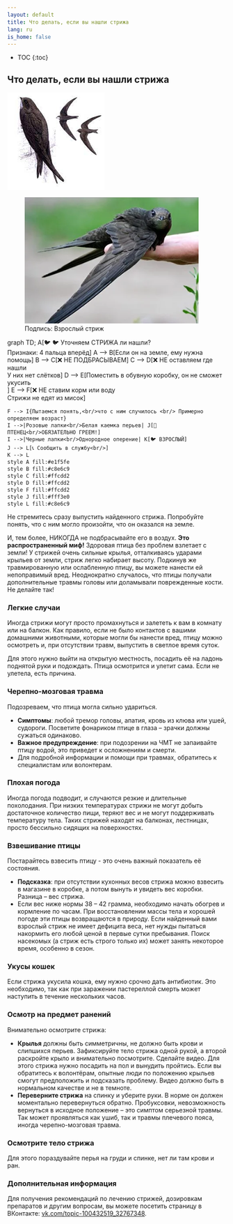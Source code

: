```yaml
---
layout: default
title: Что делать, если вы нашли стрижа
lang: ru
is_home: false
---
```


* TOC
{:toc}

## Что делать, если вы нашли стрижа

![Swift](../assets/images/swift.jpg)

<figure>
  <img src="../assets/images/adult_swift.webp" alt="Взрослые стрижи" width="400">
  <figcaption>Подпись: Взрослый стриж</figcaption>
</figure>

<div class="mermaid">
graph TD;
    A[🐦  &#128038;  Уточняем СТРИЖА ли нашли?<br>Признаки: 4 пальца вперёд] 
    A --> B[Если он на земле, ему нужна помощь]
    B --> C[❌ НЕ ПОДБРАСЫВАЕМ]
    C --> D[❌ НЕ оставляем где нашли<br/>У них нет слётков]
    D --> E[Поместить в обувную коробку, он не сможет укусить<br/>]
    E --> F[❌ НЕ ставим корм или воду<br/>Стрижи не едят из мисок]
    
    F --> I{Пытаемся понять,<br/>что с ним случилось <br/> Примерно определяем возраст}
    I -->|Розовые лапки<br/>Белая каемка перьев| J[🐣 ПТЕНЕЦ<br/>ОБЯЗАТЕЛЬНО ГРЕЕМ!]
    I -->|Черные лапки<br/>Однородное оперение| K[🐦 ВЗРОСЛЫЙ]
    J --> L[📞 Сообщить в службу<br/>]
    K --> L
    style A fill:#e1f5fe
    style B fill:#c8e6c9
    style C fill:#ffcdd2
    style D fill:#ffcdd2
    style F fill:#ffcdd2
    style J fill:#fff3e0
    style L fill:#c8e6c9
</div>

Не стремитесь сразу выпустить найденного стрижа. Попробуйте понять, что с ним могло произойти, что он оказался на земле.

И, тем более, НИКОГДА не подбрасывайте его в воздух. **Это распространенный миф!**
Здоровая птица без проблем взлетает с земли! У стрижей очень сильные крылья, отталкиваясь ударами крыльев от земли, стриж легко набирает высоту. Подкинув же травмированную или ослабленную птицу, вы можете нанести ей непоправимый вред. Неоднократно случалось, что птицы получали дополнительные травмы головы или доламывали поврежденные кости. Не делайте так!

### Легкие случаи

Иногда стрижи могут просто промахнуться и залететь к вам в комнату или на балкон. Как правило, если не было контактов с вашими домашними животными, которые могли бы нанести вред, птицу можно осмотреть и, при отсутствии травм, выпустить в светлое время суток.

Для этого нужно выйти на открытую местность, посадить её на ладонь поднятой руки и подождать. Птица осмотрится и улетит сама. Если не улетела, есть причина.

### Черепно-мозговая травма

Подозреваем, что птица могла сильно удариться. 
- **Симптомы**: любой тремор головы, апатия, кровь из клюва или ушей, судороги. Посветите фонариком птице в глаза – зрачки должны сужаться одинаково.
- **Важное предупреждение**: при подозрении на ЧМТ не запаивайте птицу водой, это приведет к осложнениям и смерти.
- Для подробной информации и помощи при травмах, обратитесь к специалистам или волонтерам.

### Плохая погода

Иногда погода подводит, и случаются резкие и длительные похолодания. При низких температурах стрижи не могут добыть достаточное количество пищи, теряют вес и не могут поддерживать температуру тела. Таких стрижей находят на балконах, лестницах, просто бессильно сидящих на поверхностях.

### Взвешивание птицы

Постарайтесь взвесить птицу - это очень важный показатель её состояния.
- **Подсказка**: при отсутствии кухонных весов стрижа можно взвесить в магазине в коробке, а потом вынуть и увидеть вес коробки. Разница – вес стрижа.
- Если вес ниже нормы 38 – 42 грамма, необходимо начать обогрев и кормление по часам. При восстановлении массы тела и хорошей погоде эти птицы возвращаются в природу. Если найденный вами взрослый стриж не имеет дефицита веса, нет нужды пытаться накормить его любой ценой в первые сутки пребывания. Поиск насекомых (а стриж есть строго только их) может занять некоторое время, особенно в сезон.

### Укусы кошек

Если стрижа укусила кошка, ему нужно срочно дать антибиотик. Это необходимо, так как при заражении пастереллой смерть может наступить в течение нескольких часов. 

### Осмотр на предмет ранений

Внимательно осмотрите стрижа:
- **Крылья** должны быть симметричны, не должно быть крови и слипшихся перьев. Зафиксируйте тело стрижа одной рукой, а второй раскройте крыло и внимательно посмотрите. Сделайте видео. Для этого стрижа нужно посадить на пол и вынудить пройтись. Если вы обратитесь к волонтёрам, опытные люди по положению крыльев смогут предположить и подсказать проблему. Видео должно быть в нормальном качестве и не в темноте.
- **Переверните стрижа** на спинку и уберите руки. В норме он должен моментально перевернуться обратно. Пробуксовки, невозможность вернуться в исходное положение – это симптом серьезной травмы. Так может проявляться как ушиб, так и травмы плечевого пояса, иногда черепно-мозговая травма.

### Осмотрите тело стрижа

Для этого пораздувайте перья на груди и спинке, нет ли там крови и ран.

### Дополнительная информация

Для получения рекомендаций по лечению стрижей, дозировкам препаратов и другим вопросам, вы можете посетить страницу в ВКонтакте: [vk.com/topic-100432519_32767348](https://vk.com/topic-100432519_32767348).
